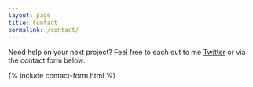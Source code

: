 ```yaml
---
layout: page
title: Contact
permalink: /contact/
---
```


Need help on your next project? Feel free to each out to me [Twitter] or via the contact form below.

{% include contact-form.html %}

[Twitter]: https://twitter.com/danklammer "@danklammer on Twitter"